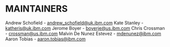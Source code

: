# MAINTAINERS

Andrew Schofield - andrew_schofield@uk.ibm.com
Kate Stanley - katheris@uk.ibm.com
Jerome Boyer - boyerje@us.ibm.com
Chris Crossman - crossman@us.ibm.com
Malvin De Nunez Estevez - mdenunez@ibm.com
Aaron Tobias - aaron.tobias@ibm.com

